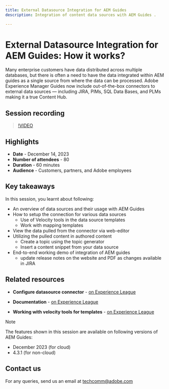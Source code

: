 ```yaml
---
title: External Datasource Integration for AEM Guides
description: Integration of content data sources with AEM Guides .

---
```

# External Datasource Integration for AEM Guides: How it works?

Many enterprise customers have data distributed across multiple databases, but there is often a need to have the data integrated within AEM guides as a single source from where the data can be processed.
Adobe Experience Manager Guides now include out-of-the-box connectors to external data sources — including JIRA, PIMs, SQL Data Bases, and PLMs making it a true Content Hub.


## Session recording

>[!VIDEO](https://video.tv.adobe.com/v/3426542/datasources-aem-guides)

## Highlights

- **Date** - December 14, 2023 
- **Number of attendees** - 80
- **Duration** - 60 minutes
- **Audience** - Customers, partners, and Adobe employees

## Key takeaways

In this session, you learnt about following:
- An overview of data sources and their usage with AEM Guides
- How to setup the connection for various data sources 
    - Use of Velocity tools in the data source templates
    - Work with mapping templates
- View the data pulled from the connector via web-editor
- Utilizing the pulled content in authored content 
    - Create a topic using the topic generator
    - Insert a content snippet from your data source
- End-to-end working demo of integration of AEM guides  
    - update release notes on the website and PDF as changes available in JIRA

 
## Related resources 

- **Configure datasource connector** - [on Experience League](https://experienceleague.adobe.com/docs/experience-manager-guides/using/install-guide/cs-ig/web-editor-configs-cs/conf-data-source-connector-tools.html?lang=en)

- **Documentation** - [on Experience League](https://experienceleague.adobe.com/docs/experience-manager-guides/using/user-guide/author-content/create-preview-topics/author-content-aem-guides/work-with-web-editor/web-editor-content-snippet.html) 
 
- **Working with velocity tools for templates** - [on Experience League](https://experienceleague.adobe.com/docs/experience-manager-guides/using/user-guide/author-content/create-preview-topics/author-content-aem-guides/work-with-web-editor/web-editor-content-snippet.html?lang=en#use-velocity-tools)
 


>[!NOTE]
>
> The features shown in this session are available on following versions of AEM Guides:
> - December 2023 (for cloud)
> - 4.3.1 (for non-cloud)



## Contact us

For any queries, send us an email at <techcomm@adobe.com>
